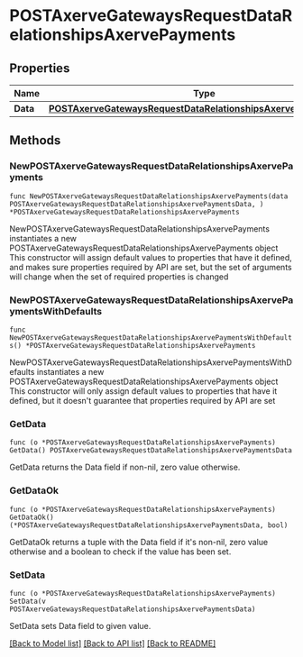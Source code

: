 # POSTAxerveGatewaysRequestDataRelationshipsAxervePayments

## Properties

Name | Type | Description | Notes
------------ | ------------- | ------------- | -------------
**Data** | [**POSTAxerveGatewaysRequestDataRelationshipsAxervePaymentsData**](POSTAxerveGatewaysRequestDataRelationshipsAxervePaymentsData.md) |  | 

## Methods

### NewPOSTAxerveGatewaysRequestDataRelationshipsAxervePayments

`func NewPOSTAxerveGatewaysRequestDataRelationshipsAxervePayments(data POSTAxerveGatewaysRequestDataRelationshipsAxervePaymentsData, ) *POSTAxerveGatewaysRequestDataRelationshipsAxervePayments`

NewPOSTAxerveGatewaysRequestDataRelationshipsAxervePayments instantiates a new POSTAxerveGatewaysRequestDataRelationshipsAxervePayments object
This constructor will assign default values to properties that have it defined,
and makes sure properties required by API are set, but the set of arguments
will change when the set of required properties is changed

### NewPOSTAxerveGatewaysRequestDataRelationshipsAxervePaymentsWithDefaults

`func NewPOSTAxerveGatewaysRequestDataRelationshipsAxervePaymentsWithDefaults() *POSTAxerveGatewaysRequestDataRelationshipsAxervePayments`

NewPOSTAxerveGatewaysRequestDataRelationshipsAxervePaymentsWithDefaults instantiates a new POSTAxerveGatewaysRequestDataRelationshipsAxervePayments object
This constructor will only assign default values to properties that have it defined,
but it doesn't guarantee that properties required by API are set

### GetData

`func (o *POSTAxerveGatewaysRequestDataRelationshipsAxervePayments) GetData() POSTAxerveGatewaysRequestDataRelationshipsAxervePaymentsData`

GetData returns the Data field if non-nil, zero value otherwise.

### GetDataOk

`func (o *POSTAxerveGatewaysRequestDataRelationshipsAxervePayments) GetDataOk() (*POSTAxerveGatewaysRequestDataRelationshipsAxervePaymentsData, bool)`

GetDataOk returns a tuple with the Data field if it's non-nil, zero value otherwise
and a boolean to check if the value has been set.

### SetData

`func (o *POSTAxerveGatewaysRequestDataRelationshipsAxervePayments) SetData(v POSTAxerveGatewaysRequestDataRelationshipsAxervePaymentsData)`

SetData sets Data field to given value.



[[Back to Model list]](../README.md#documentation-for-models) [[Back to API list]](../README.md#documentation-for-api-endpoints) [[Back to README]](../README.md)


